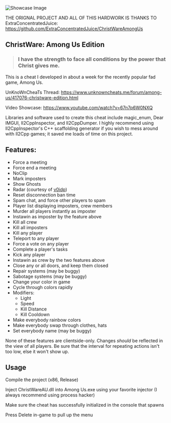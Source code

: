 ![Showcase Image](https://i.imgur.com/OZkyV5W.png)

THE ORIGNAL PROJECT AND ALL OF THIS HARDWORK IS THANKS TO ExtraConcentratedJuice: https://github.com/ExtraConcentratedJuice/ChristWareAmongUs

## ChristWare: Among Us Edition
> ### I have the strength to face all conditions by the power that Christ gives me.
This is a cheat I developed in about a week for the recently popular fad game, Among Us.

UnKnoWnCheaTs Thread: https://www.unknowncheats.me/forum/among-us/417076-christware-edition.html

Video Showcase: https://www.youtube.com/watch?v=67n7p6W0NXQ

Libraries and software used to create this cheat include magic_enum, Dear IMGUI, Il2CppInspector, and Il2CppDumper. I highly recommend using Il2CppInspector's C++ scaffolding generator if you wish to mess around with Il2Cpp games; it saved me loads of time on this project.

## Features:
- Force a meeting
- Force end a meeting
- NoClip
- Mark imposters
- Show Ghosts
- Radar (courtesy of [v0idp](https://github.com/v0idp))
- Reset disconnection ban time
- Spam chat, and force other players to spam
- Player list displaying imposters, crew members
- Murder all players instantly as imposter
- Instawin as imposter by the feature above
- Kill all crew
- Kill all imposters
- Kill any player
- Teleport to any player
- Force a vote on any player
- Complete a player's tasks
- Kick any player
- Instawin as crew by the two features above
- Close any or all doors, and keep them closed
- Repair systems (may be buggy)
- Sabotage systems (may be buggy)
- Change your color in game
- Cycle through colors rapidly
- Modifiers:
    - Light
    - Speed
    - Kill Distance
    - Kill Cooldown
- Make everybody rainbow colors
- Make everybody swap through clothes, hats
- Set everybody name (may be buggy)

None of these features are clientside-only. Changes *should* be reflected in the view of all players. Be sure that the interval for repeating actions isn't too low, else it won't show up.

## Usage
Compile the project (x86, Release)

Inject ChristWareAU.dll into Among Us.exe using your favorite injector (I always recommend using process hacker)

Make sure the cheat has successfully initialized in the console that spawns

Press Delete in-game to pull up the menu
